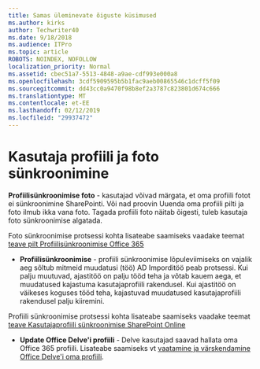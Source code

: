 ```yaml
---
title: Samas üleminevate õiguste küsimused
ms.author: kirks
author: Techwriter40
ms.date: 9/18/2018
ms.audience: ITPro
ms.topic: article
ROBOTS: NOINDEX, NOFOLLOW
localization_priority: Normal
ms.assetid: cbec51a7-5513-4848-a9ae-cdf993e000a8
ms.openlocfilehash: 3cdf5909595b5b1fac9aeb00865546c1dcff5f09
ms.sourcegitcommit: dd43cc0a9470f98b8ef2a3787c823801d674c666
ms.translationtype: MT
ms.contentlocale: et-EE
ms.lasthandoff: 02/12/2019
ms.locfileid: "29937472"
---
```

# <a name="user-profile-and-photo-synchronization"></a>Kasutaja profiili ja foto sünkroonimine

 **Profiilisünkroonimise foto** - kasutajad võivad märgata, et oma profiili fotot ei sünkroonimine SharePointi. Või nad proovin Uuenda oma profiili pilti ja foto ilmub ikka vana foto. Tagada profiili foto näitab õigesti, tuleb kasutaja foto sünkroonimise algatada. 
  
Foto sünkroonimise protsessi kohta lisateabe saamiseks vaadake teemat [teave pilt Profiilisünkroonimise Office 365](https://go.microsoft.com/fwlink/?linkid=2022634)
  
- **Profiilisünkroonimise** - profiili sünkroonimise lõpuleviimiseks on vajalik aeg sõltub mitmeid muudatusi (töö) AD Imporditöö peab protsessi. Kui palju muutuvad, ajastitöö on palju tööd teha ja võtab kauem aega, et muudatused kajastuma kasutajaprofiili rakendusel. Kui ajastitöö on väikeses koguses tööd teha, kajastuvad muudatused kasutajaprofiili rakendusel palju kiiremini. 
  
Profiili sünkroonimise protsessi kohta lisateabe saamiseks vaadake teemat [teave Kasutajaprofiili sünkroonimise SharePoint Online](https://go.microsoft.com/fwlink/?linkid=2022639)
    
- **Update Office Delve'i profiili** - Delve kasutajad saavad hallata oma Office 365 profiili. Lisateabe saamiseks vt [vaatamine ja värskendamine Office Delve'i oma profiili](https://support.office.com/article/View-and-update-your-profile-in-Office-Delve-4e84343b-eedf-45a1-aeb9-8627ccca14ba).
    

